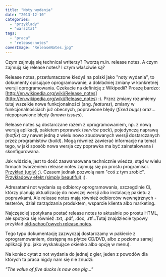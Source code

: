```yaml
---
title: "Noty wydania"
date: "2013-12-10"
categories:
  - "przyklady"
  - "warsztat"
tags:
  - "praca"
  - "release-notes"
coverImage: "ReleaseNotes.jpg"
---
```


Czym zajmują się technical writerzy? Tworzą m.in. release notes. A czym zajmują się release notes? I czym właściwie są?

Release notes, przetłumaczone kiedyś na polski jako "noty wydania", to dokumenty opisujące oprogramowanie, a dokładniej zmiany w konkretnej wersji oprogramowania. Czekacie na definicję z Wikipedii? Proszę bardzo: [http://en.wikipedia.org/wiki/Release_notes](http://en.wikipedia.org/wiki/Release_notes) :). Przez zmiany rozumiemy tutaj wszelkie nowe funkcjonalności (ang. _features_), zmiany w funkcjonalnościach już obecnych, poprawione błędy (_fixed bugs_) oraz... niepoprawione błędy (_known issues_).

Release notes są dostarczane razem z oprogramowaniem, np. z nową wersją aplikacji, pakietem poprawek (_service pack_), pojedynczą naprawą (_hotfix_) czy nawet jedną z wielu nowo zbudowanych wersji dostarczanych przez programistów (_build_). Mogą również zawierać informacje na temat tego, w jaki sposób nowa wersja czy poprawka ma być zainstalowana i skonfigurowana.

Jak widzicie, jest to dość zaawansowana technicznie wiedza, stąd w wielu firmach tworzeniem release notes zajmują się po prostu programiści. [Przykład (ugly)](http://gstreamer.freedesktop.org/releases/gst-plugins-ugly/1.2.0.html) ;). Czasem jednak pozwolą nam "coś z tym zrobić". [Przykładowy efekt (simply beautiful)](http://help.gnome.org/misc/release-notes/2.18/) ;).

Adresatami not wydania są odbiorcy oprogramowania, szczególnie Ci, którzy planują aktualizację do nowszej wersji albo instalację pakietu z poprawkami. Ale release notes mają również odbiorców wewnętrznych - testerów, dział zarządzania produktem, wsparcie klienta albo marketing.

Najczęściej spotykana postać release notes to aktualnie po prostu HTML, ale spotyka się również .txt, .pdf, .doc, .rtf...Tutaj znajdziecie typowy przykład [old-school'owych release notes](http://www.miranda.com/support/software/DVI-Ramp%202/software/Firmware/Firmware%20packages/Beta/DR2_v80309_ReleaseNotes.pdf).

Tego typu dokumentację zazwyczaj dostarczamy w pakiecie z oprogramowaniem, dostępną na płytce CD/DVD, albo z poziomu samej aplikacji (np. jako wyskakujące okienko albo opcję w menu).

Na koniec cytat z not wydania do jednej z gier, jeden z powodów dla których ta praca nigdy nam się nie znudzi:

_"The value of five ducks is now one pig..."_
